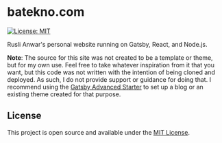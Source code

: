 # batekno.com

[![License: MIT](https://img.shields.io/badge/License-MIT-blue.svg)](https://opensource.org/licenses/MIT)

Rusli Anwar's personal website running on Gatsby, React, and Node.js.

**Note**: The source for this site was not created to be a template or theme, but for my own use. Feel free to take whatever inspiration from it that you want, but this code was not written with the intention of being cloned and deployed. As such, I do not provide support or guidance for doing that. I recommend using the [Gatsby Advanced Starter](https://github.com/vagr9k/gatsby-advanced-starter/) to set up a blog or an existing theme created for that purpose.


## License

This project is open source and available under the [MIT License](LICENSE).
